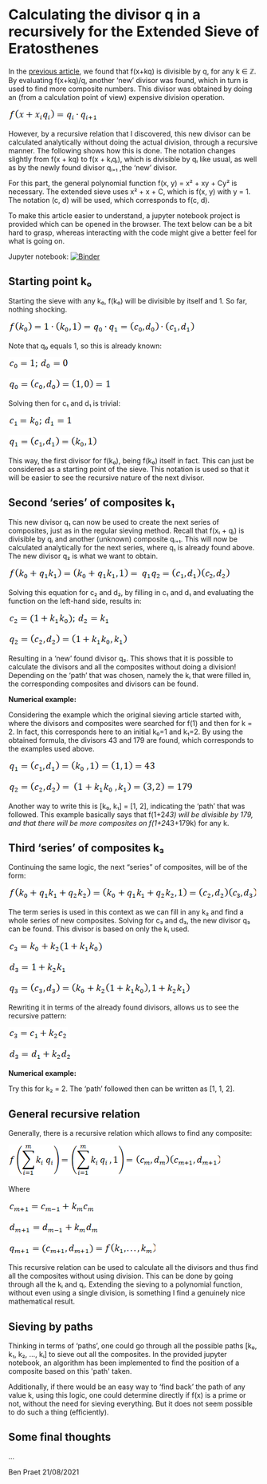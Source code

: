 # Calculating the divisor q in a recursively for the Extended Sieve of Eratosthenes

In the [previous article](Extended_Sieve.md), we found that f(x+kq) is divisible by q, for any k ∈ ℤ. By evaluating f(x+kq)/q, another ‘new’ divisor was found, which in turn is used to find more composite numbers. This divisor was obtained by doing an (from a calculation point of view) expensive division operation.
 
![](images/Calculating_Divisor_Recursively/image001.png?raw=true) 

However, by a recursive relation that I discovered, this new divisor can be calculated analytically without doing the actual division, through a recursive manner. The following shows how this is done. The notation changes slightly from f(x + kq) to f(x + kᵢqᵢ), which is divisible by qᵢ like usual, as well as by the newly found divisor qᵢ₊₁ ,the ‘new’ divisor.

For this part, the general polynomial function f(x, y) = x² + xy + Cy² is necessary. The extended sieve uses x² + x + C, which is f(x, y) with y = 1. The notation (c, d) will be used, which corresponds to f(c, d).

To make this article easier to understand, a jupyter notebook project is provided which can be opened in the browser. The text below can be a bit hard to grasp, whereas interacting with the code might give a better feel for what is going on.

Jupyter notebook: [![Binder](https://mybinder.org/badge_logo.svg)](https://mybinder.org/v2/gh/PraetBen/ufd_prime_generators/HEAD?filepath=%2FExtended_Sieve%calculating_divisor_recursively.ipynb)


## Starting point k₀
Starting the sieve with any k₀, f(k₀) will be divisible by itself and 1. So far, nothing shocking.


![](images/Calculating_Divisor_Recursively/image002.png?raw=true) 

Note that q₀ equals 1, so this is already known:

![](images/Calculating_Divisor_Recursively/image003.png?raw=true) 

![](images/Calculating_Divisor_Recursively/image004.png?raw=true) 


Solving then for c₁ and d₁ is trivial:

![](images/Calculating_Divisor_Recursively/image005.png?raw=true) 

![](images/Calculating_Divisor_Recursively/image006.png?raw=true) 
 

This way, the first divisor for f(k₀), being f(k₀) itself in fact. This can just be considered as a starting point of the sieve. This notation is used so that it will be easier to see the recursive nature of the next divisor.

 

## Second ‘series’ of composites k₁
This new divisor q₁ can now be used to create the next series of composites, just as in the regular sieving method. Recall that f(xᵢ + qᵢ) is divisible by qᵢ and another (unknown) composite qᵢ₊₁. This will now be calculated analytically for the next series, where q₁ is already found above. The new divisor q₂ is what we want to obtain.

![](images/Calculating_Divisor_Recursively/image007.png?raw=true) 

Solving this equation for c₂ and d₂, by filling in c₁ and d₁ and evaluating the function on the left-hand side, results in:

![](images/Calculating_Divisor_Recursively/image008.png?raw=true) 

![](images/Calculating_Divisor_Recursively/image009.png?raw=true) 

Resulting in a ‘new’ found divisor q₂. This shows that it is possible to calculate the divisors and all the composites without doing a division! Depending on the ‘path’ that was chosen, namely the kᵢ that were filled in, the corresponding composites and divisors can be found.
 

**Numerical example:**

Considering the example which the original sieving article started with, where the divisors and composites were searched for f(1) and then for k = 2. In fact, this corresponds here to an initial k₀=1 and k₁=2. By using the obtained formula, the divisors 43 and 179 are found, which corresponds to the examples used above.

![](images/Calculating_Divisor_Recursively/image010.png?raw=true) 

![](images/Calculating_Divisor_Recursively/image011.png?raw=true) 
 
Another way to write this is [k₀, k₁] = [1, 2], indicating the ‘path’ that was followed. This example basically says that f(1+2*43) will be divisible by 179, and that there will be more composites on f(1+2*43+179k) for any k.

## Third ‘series’ of composites k₃

Continuing the same logic, the next “series” of composites, will be of the form:

![](images/Calculating_Divisor_Recursively/image012.png?raw=true) 



The term series is used in this context as we can fill in any k₂ and find a whole series of new composites. Solving for c₃ and d₃, the new divisor q₃ can be found. This divisor is based on only the kᵢ used.


![](images/Calculating_Divisor_Recursively/image013.png?raw=true) 
 
![](images/Calculating_Divisor_Recursively/image014.png?raw=true) 

![](images/Calculating_Divisor_Recursively/image015.png?raw=true) 


Rewriting it in terms of the already found divisors, allows us to see the recursive pattern:

![](images/Calculating_Divisor_Recursively/image016.png?raw=true) 

![](images/Calculating_Divisor_Recursively/image017.png?raw=true) 



**Numerical example:**

Try this for k₂ = 2. The ‘path’ followed then can be written as [1, 1, 2].

## General recursive relation
Generally, there is a recursive relation which allows to find any composite:

 
![](images/Calculating_Divisor_Recursively/image018.png?raw=true) 

Where

![](images/Calculating_Divisor_Recursively/image019.png?raw=true) 

![](images/Calculating_Divisor_Recursively/image020.png?raw=true)

![](images/Calculating_Divisor_Recursively/image021.png?raw=true)  


This recursive relation can be used to calculate all the divisors and thus find all the composites without using division. This can be done by going through all the kᵢ and qᵢ. Extending the sieving to a polynomial function, without even using a single division, is something I find a genuinely nice mathematical result.

 

## Sieving by paths

Thinking in terms of ‘paths’, one could go through all the possible paths [k₀, k₁, k₂, …, kᵢ]  to sieve out all the composites. In the provided jupyter notebook, an algorithm has been implemented to find the position of a composite based on this 'path' taken. 

Additionally, if there would be an easy way to ‘find back’ the path of any value k, using this logic, one could determine directly if f(x) is a prime or not, without the need for sieving everything. But it does not seem possible to do such a thing (efficiently).


## Some final thoughts

...

Ben Praet
21/08/2021